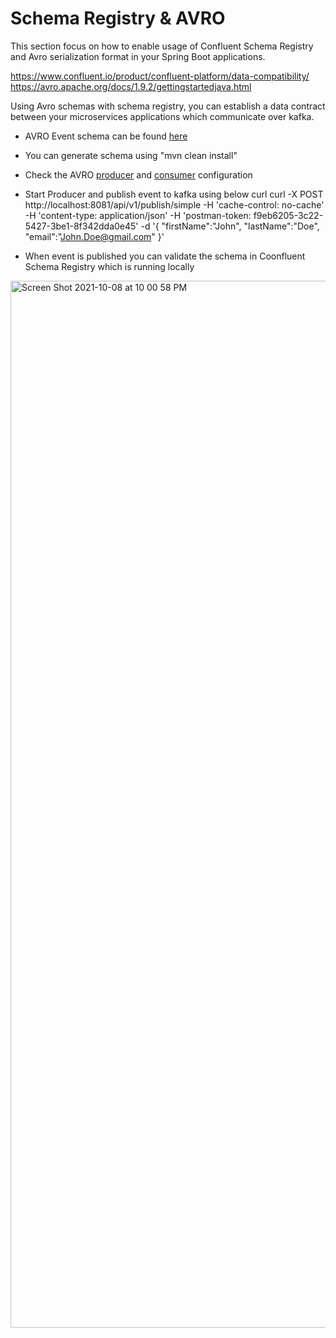 # Schema Registry & AVRO
This section focus on how to enable usage of Confluent Schema Registry and Avro serialization format in your Spring Boot applications.

https://www.confluent.io/product/confluent-platform/data-compatibility/
https://avro.apache.org/docs/1.9.2/gettingstartedjava.html

Using Avro schemas with schema registry, you can establish a data contract between your microservices applications which communicate over kafka.

- AVRO Event schema can be found [here](https://github.com/MetaArivu/spring-kaka-examples/blob/main/schema-registry-with-avro/kafka-producer-avro/src/main/resources/avro/user-event.avsc)

- You can generate schema using "mvn clean install"

- Check the AVRO [producer](https://github.com/MetaArivu/spring-kaka-examples/blob/main/schema-registry-with-avro/kafka-producer-avro/src/main/java/com/kafka/producer/config/KafkaConfig.java) and [consumer](https://github.com/MetaArivu/spring-kaka-examples/blob/main/schema-registry-with-avro/kafka-consumer-avro/src/main/java/com/kafka/consumer/config/KafkaConfig.java) configuration

- Start Producer and publish event to kafka using below curl
curl -X POST
http://localhost:8081/api/v1/publish/simple
-H 'cache-control: no-cache'
-H 'content-type: application/json'
-H 'postman-token: f9eb6205-3c22-5427-3be1-8f342dda0e45'
-d '{ "firstName":"John", "lastName":"Doe", "email":"John.Doe@gmail.com" }'

- When event is published you can validate the schema in Coonfluent Schema Registry which is running locally

<img width="1675" alt="Screen Shot 2021-10-08 at 10 00 58 PM" src="https://user-images.githubusercontent.com/23295769/136591809-979764c7-4e62-4f70-ad8b-36bff4c1eeec.png">






